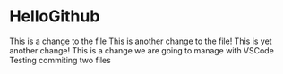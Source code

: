 # HelloGithub
This is a change to the file
This is another change to the file!
This is yet another change!
This is a change we are going to manage with VSCode
Testing commiting two files